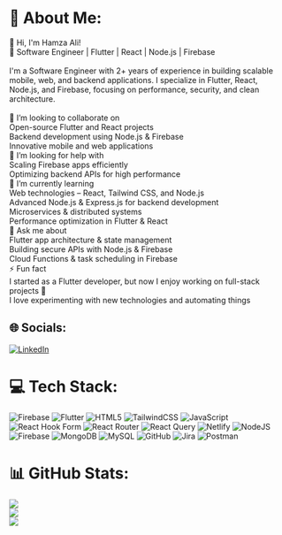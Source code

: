 # 💫 About Me:
👋 Hi, I'm Hamza Ali!<br>🚀 Software Engineer | Flutter | React | Node.js | Firebase<br><br>I'm a Software Engineer with 2+ years of experience in building scalable mobile, web, and backend applications. I specialize in Flutter, React, Node.js, and Firebase, focusing on performance, security, and clean architecture.<br><br>👯 I’m looking to collaborate on<br>Open-source Flutter and React projects<br>Backend development using Node.js & Firebase<br>Innovative mobile and web applications<br>🤝 I’m looking for help with<br>Scaling Firebase apps efficiently<br>Optimizing backend APIs for high performance<br>🌱 I’m currently learning<br>Web technologies – React, Tailwind CSS, and Node.js<br>Advanced Node.js & Express.js for backend development<br>Microservices & distributed systems<br>Performance optimization in Flutter & React<br>💬 Ask me about<br>Flutter app architecture & state management<br>Building secure APIs with Node.js & Firebase<br>Cloud Functions & task scheduling in Firebase<br>⚡ Fun fact<br>I started as a Flutter developer, but now I enjoy working on full-stack projects 🚀<br>I love experimenting with new technologies and automating things


## 🌐 Socials:
[![LinkedIn](https://img.shields.io/badge/LinkedIn-%230077B5.svg?logo=linkedin&logoColor=white)](https://linkedin.com/in/hamzali265) 

# 💻 Tech Stack:
![Firebase](https://img.shields.io/badge/firebase-%23039BE5.svg?style=for-the-badge&logo=firebase) ![Flutter](https://img.shields.io/badge/Flutter-%2302569B.svg?style=for-the-badge&logo=Flutter&logoColor=white) ![HTML5](https://img.shields.io/badge/html5-%23E34F26.svg?style=for-the-badge&logo=html5&logoColor=white) ![TailwindCSS](https://img.shields.io/badge/tailwindcss-%2338B2AC.svg?style=for-the-badge&logo=tailwind-css&logoColor=white) ![JavaScript](https://img.shields.io/badge/javascript-%23323330.svg?style=for-the-badge&logo=javascript&logoColor=%23F7DF1E) ![React Hook Form](https://img.shields.io/badge/React%20Hook%20Form-%23EC5990.svg?style=for-the-badge&logo=reacthookform&logoColor=white) ![React Router](https://img.shields.io/badge/React_Router-CA4245?style=for-the-badge&logo=react-router&logoColor=white) ![React Query](https://img.shields.io/badge/-React%20Query-FF4154?style=for-the-badge&logo=react%20query&logoColor=white) ![Netlify](https://img.shields.io/badge/netlify-%23000000.svg?style=for-the-badge&logo=netlify&logoColor=#00C7B7) ![NodeJS](https://img.shields.io/badge/node.js-6DA55F?style=for-the-badge&logo=node.js&logoColor=white) ![Firebase](https://img.shields.io/badge/firebase-a08021?style=for-the-badge&logo=firebase&logoColor=ffcd34) ![MongoDB](https://img.shields.io/badge/MongoDB-%234ea94b.svg?style=for-the-badge&logo=mongodb&logoColor=white) ![MySQL](https://img.shields.io/badge/mysql-4479A1.svg?style=for-the-badge&logo=mysql&logoColor=white) ![GitHub](https://img.shields.io/badge/github-%23121011.svg?style=for-the-badge&logo=github&logoColor=white) ![Jira](https://img.shields.io/badge/jira-%230A0FFF.svg?style=for-the-badge&logo=jira&logoColor=white) ![Postman](https://img.shields.io/badge/Postman-FF6C37?style=for-the-badge&logo=postman&logoColor=white)
# 📊 GitHub Stats:
![](https://github-readme-stats.vercel.app/api?username=hamzaali265&theme=dark&hide_border=false&include_all_commits=true&count_private=true)<br/>
![](https://github-readme-streak-stats.herokuapp.com/?user=hamzaali265&theme=dark&hide_border=false)<br/>
![](https://github-readme-stats.vercel.app/api/top-langs/?username=hamzaali265&theme=dark&hide_border=false&include_all_commits=true&count_private=true&layout=compact)

<!-- Proudly created with GPRM ( https://gprm.itsvg.in ) -->
